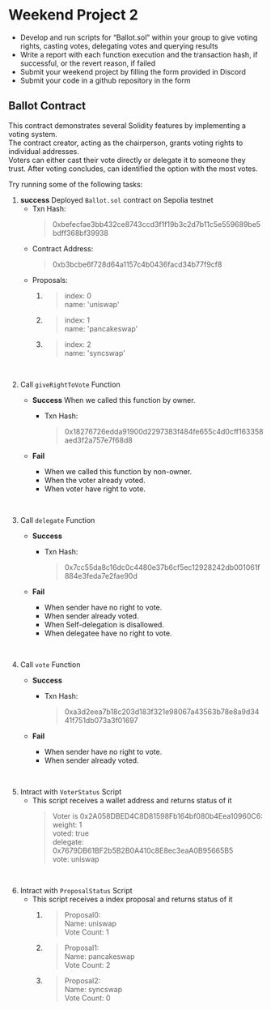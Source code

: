 # Weekend Project 2
- Develop and run scripts for “Ballot.sol” within your group to give voting rights, casting votes, delegating votes and querying results  
- Write a report with each function execution and the transaction hash, if successful, or the revert reason, if failed  
- Submit your weekend project by filling the form provided in Discord  
- Submit your code in a github repository in the form  

## Ballot Contract

This contract demonstrates several Solidity features by implementing a voting system.   
The contract creator, acting as the chairperson, grants voting rights to individual addresses.  
Voters can either cast their vote directly or delegate it to someone they trust. After voting concludes, can identified the option with the most votes.  

Try running some of the following tasks:  

1. **success** Deployed `Ballot.sol` contract on Sepolia testnet
    - Txn Hash:  
        > 0xbefecfae3bb432ce8743ccd3f1f19b3c2d7b11c5e559689be5bdff368bf39938   
    - Contract Address:  
        > 0xb3bcbe6f728d64a1157c4b0436facd34b77f9cf8
    - Proposals:  
        1. > index: 0  
            name: 'uniswap'  
        2. > index: 1  
            name: 'pancakeswap'  
        3. > index: 2  
            name: 'syncswap'  
        
<br/>

2. Call `giveRightToVote` Function
    - **Success** When we called this function by owner.
        - Txn Hash:  
            > 0x18276726edda91900d2297383f484fe655c4d0cff163358aed3f2a757e7f68d8 

    - **Fail** 
        - When we called this function by non-owner.
        - When the voter already voted.
        - When voter have right to vote.
 
<br/>

3. Call `delegate` Function
    - **Success**  
        - Txn Hash:  
            > 0x7cc55da8c16dc0c4480e37b6cf5ec12928242db001061f884e3feda7e2fae90d

    - **Fail** 
        - When sender have no right to vote.
        - When sender already voted.
        - When Self-delegation is disallowed.  
        - When delegatee have no right to vote.
 
<br/>

4. Call `vote` Function
    - **Success**  
        - Txn Hash:  
            > 0xa3d2eea7b18c203d183f321e98067a43563b78e8a9d3441f751db073a3f01697  

    - **Fail** 
        - When sender have no right to vote.
        - When sender already voted.  
 
<br/>

5. Intract with `VoterStatus` Script
    - This script receives a wallet address and returns status of it  
        > Voter is 0x2A058DBED4C8D81598Fb164bf080b4Eea10960C6:  
            weight: 1  
            voted: true  
            delegate: 0x7679DB61BF2b5B2B0A410c8E8ec3eaA0B95665B5  
            vote: uniswap  
 
<br/>

6. Intract with `ProposalStatus` Script
    - This script receives a index proposal and returns status of it  
        1. > Proposal0:  
            Name: uniswap  
            Vote Count: 1  
        2. > Proposal1:  
            Name: pancakeswap  
            Vote Count: 2    
        3. > Proposal2:  
            Name: syncswap  
            Vote Count: 0      



